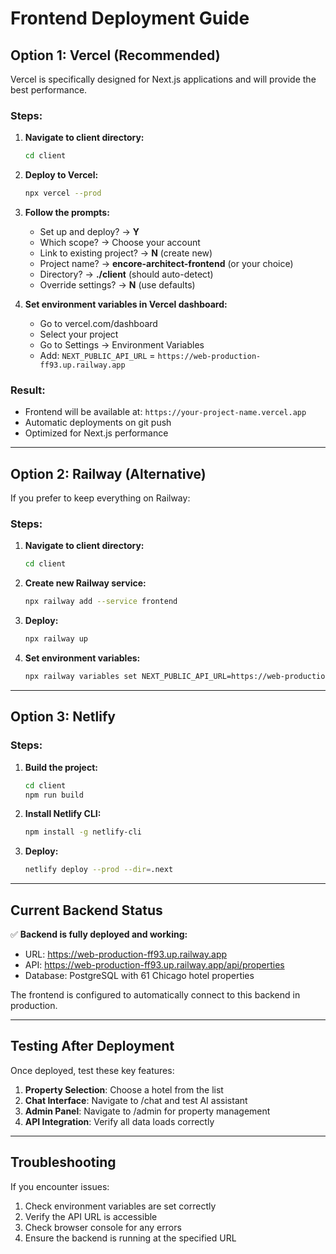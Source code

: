 # Frontend Deployment Guide

## Option 1: Vercel (Recommended)

Vercel is specifically designed for Next.js applications and will provide the best performance.

### Steps:

1. **Navigate to client directory:**
   ```bash
   cd client
   ```

2. **Deploy to Vercel:**
   ```bash
   npx vercel --prod
   ```

3. **Follow the prompts:**
   - Set up and deploy? → **Y**
   - Which scope? → Choose your account
   - Link to existing project? → **N** (create new)
   - Project name? → **encore-architect-frontend** (or your choice)
   - Directory? → **./client** (should auto-detect)
   - Override settings? → **N** (use defaults)

4. **Set environment variables in Vercel dashboard:**
   - Go to vercel.com/dashboard
   - Select your project
   - Go to Settings → Environment Variables
   - Add: `NEXT_PUBLIC_API_URL` = `https://web-production-ff93.up.railway.app`

### Result:
- Frontend will be available at: `https://your-project-name.vercel.app`
- Automatic deployments on git push
- Optimized for Next.js performance

---

## Option 2: Railway (Alternative)

If you prefer to keep everything on Railway:

### Steps:

1. **Navigate to client directory:**
   ```bash
   cd client
   ```

2. **Create new Railway service:**
   ```bash
   npx railway add --service frontend
   ```

3. **Deploy:**
   ```bash
   npx railway up
   ```

4. **Set environment variables:**
   ```bash
   npx railway variables set NEXT_PUBLIC_API_URL=https://web-production-ff93.up.railway.app
   ```

---

## Option 3: Netlify

### Steps:

1. **Build the project:**
   ```bash
   cd client
   npm run build
   ```

2. **Install Netlify CLI:**
   ```bash
   npm install -g netlify-cli
   ```

3. **Deploy:**
   ```bash
   netlify deploy --prod --dir=.next
   ```

---

## Current Backend Status

✅ **Backend is fully deployed and working:**
- URL: https://web-production-ff93.up.railway.app
- API: https://web-production-ff93.up.railway.app/api/properties
- Database: PostgreSQL with 61 Chicago hotel properties

The frontend is configured to automatically connect to this backend in production.

---

## Testing After Deployment

Once deployed, test these key features:
1. **Property Selection**: Choose a hotel from the list
2. **Chat Interface**: Navigate to /chat and test AI assistant
3. **Admin Panel**: Navigate to /admin for property management
4. **API Integration**: Verify all data loads correctly

---

## Troubleshooting

If you encounter issues:
1. Check environment variables are set correctly
2. Verify the API URL is accessible
3. Check browser console for any errors
4. Ensure the backend is running at the specified URL 